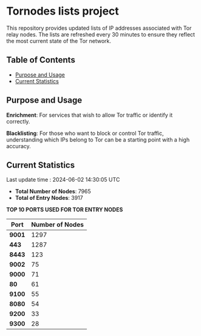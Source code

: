 # Tornodes lists project

This repository provides updated lists of IP addresses associated with Tor relay nodes. The lists are refreshed every 30 minutes to ensure they reflect the most current state of the Tor network.

## Table of Contents

- [Purpose and Usage](#purpose-and-usage)
- [Current Statistics](#current-statistics)


## Purpose and Usage

**Enrichment**: For services that wish to allow Tor traffic or identify it correctly.

**Blacklisting**: For those who want to block or control Tor traffic, understanding which IPs belong to Tor can be a starting point with a high accuracy.

## Current Statistics

Last update time : 2024-06-02 14:30:05 UTC

- **Total Number of Nodes**: 7965
- **Total of Entry Nodes**: 3917

**TOP 10 PORTS USED FOR TOR ENTRY NODES**

| **Port** | **Number of Nodes** |
|------|-----------------|
| **9001**   | 1297  |
| **443**   | 1287  |
| **8443**   | 123  |
| **9002**   | 75  |
| **9000**   | 71  |
| **80**   | 61  |
| **9100**   | 55  |
| **8080**   | 54  |
| **9200**   | 33  |
| **9300**   | 28  |

